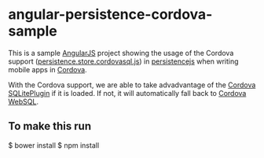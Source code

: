 # angular-persistence-cordova-sample

This is a sample [AngularJS](http://angularjs.org/) project showing the usage of the Cordova support ([persistence.store.cordovasql.js](https://github.com/otype/persistencejs/blob/cordovasupport/lib/persistence.store.cordovasql.js)) in [persistencejs](https://github.com/zefhemel/persistencejs) when writing mobile apps in [Cordova](https://cordova.apache.org/).

With the Cordova support, we are able to take advadvantage of the [Cordova SQLitePlugin](https://github.com/brodysoft/Cordova-SQLitePlugin) if it is loaded. If not, it will automatically fall back to [Cordova WebSQL](http://docs.phonegap.com/en/edge/cordova_storage_storage.md.html#Storage).

## To make this run

  $ bower install
  $ npm install


